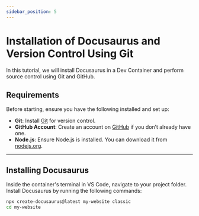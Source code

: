 ```yaml
---
sidebar_position: 5
---
```


# Installation of Docusaurus and Version Control Using Git

In this tutorial, we will install Docusaurus in a Dev Container and perform source control using Git and GitHub.

## Requirements

Before starting, ensure you have the following installed and set up:

- **Git**: Install [Git](https://git-scm.com/) for version control.
- **GitHub Account**: Create an account on [GitHub](https://github.com/) if you don’t already have one.
- **Node.js**: Ensure Node.js is installed. You can download it from [nodejs.org](https://nodejs.org/).

---

## Installing Docusaurus

Inside the container's terminal in VS Code, navigate to your project folder. Install Docusaurus by running the following commands:

```bash
npx create-docusaurus@latest my-website classic
cd my-website
```


